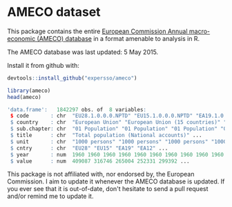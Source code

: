 AMECO dataset
=============

This package contains the entire [European Commission Annual macro-economic (AMECO) database](http://ec.europa.eu/economy_finance/db_indicators/ameco/index_en.htm) in a format amenable to analysis in R.

The AMECO database was last updated: 5 May 2015.

Install it from github with:

``` r
devtools::install_github("expersso/ameco")
```

``` r
library(ameco)
head(ameco)
```

``` r
'data.frame':   1842297 obs. of  8 variables:
 $ code       : chr  "EU28.1.0.0.0.NPTD" "EU15.1.0.0.0.NPTD" "EA19.1.0.0.0.NPTD" ...
 $ country    : chr  "European Union" "European Union (15 countries)" "Euro area" ...
 $ sub.chapter: chr  "01 Population" "01 Population" "01 Population" "01 Population" ...
 $ title      : chr  "Total population (National accounts)" ...
 $ unit       : chr  "1000 persons" "1000 persons" "1000 persons" "1000 persons" ...
 $ cntry      : chr  "EU28" "EU15" "EA19" "EA12" ...
 $ year       : num  1960 1960 1960 1960 1960 1960 1960 1960 1960 1960 ...
 $ value      : num  409087 316746 265004 252331 299392 ...
```

This package is not affiliated with, nor endorsed by, the European Commission. I aim to update it whenever the AMECO database is updated. If you ever see that it is out-of-date, don't hesitate to send a pull request and/or remind me to update it.
